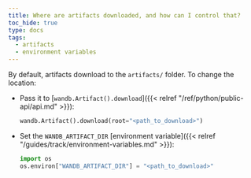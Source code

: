 ```yaml
---
title: Where are artifacts downloaded, and how can I control that?
toc_hide: true
type: docs
tags:
  - artifacts
  - environment variables
---
```


By default, artifacts download to the `artifacts/` folder. To change the location:

- Pass it to [`wandb.Artifact().download`]({{< relref "/ref/python/public-api/api.md" >}}):

    ```python
    wandb.Artifact().download(root="<path_to_download>")
    ```

- Set the `WANDB_ARTIFACT_DIR` [environment variable]({{< relref "/guides/track/environment-variables.md" >}}):

    ```python
    import os
    os.environ["WANDB_ARTIFACT_DIR"] = "<path_to_download>"
    ```